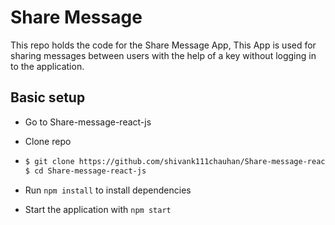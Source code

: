 # Share Message

This repo holds the code for the Share Message App, This App is used for sharing messages between users with the help of a key without logging in to the application.

## Basic setup

- Go to Share-message-react-js
- Clone repo 
- ```sh
  $ git clone https://github.com/shivank111chauhan/Share-message-react-js.git
  $ cd Share-message-react-js
  ```

- Run `npm install` to install dependencies
- Start the application with `npm start`
